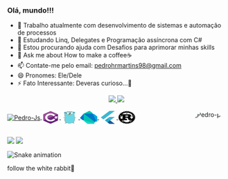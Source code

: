 ### Olá, mundo!!!


- 🔭 Trabalho atualmente com desenvolvimento de sistemas e automação de processos
- 🌱 Estudando Linq, Delegates e Programação assíncrona com C#
- 🤔 Estou procurando ajuda com Desafios para aprimorar minhas skills
- 💬 Ask me about How to make a coffee☕
- 📫 Contate-me pelo email: pedrohrmartins98@gmail.com
- 😄 Pronomes: Ele/Dele
- ⚡ Fato Interessante: Deveras curioso...👀

<div align="center">
  <a href="https://github.com/ProgPedrao">
  <img height="180em" src="https://github-readme-stats.vercel.app/api?username=ProgPedrao&show_icons=true&theme=github_dark&include_all_commits=true&count_private=true"/>
  <img height="180em" src="https://github-readme-stats.vercel.app/api/top-langs/?username=ProgPedrao&layout=compact&langs_count=7&theme=github_dark"/>
</div>
<div style="display: inline_block"><br>
  <img align="center" alt="Pedro-Js" height="30" width="40" src="https://cdn.jsdelivr.net/gh/devicons/devicon/icons/java/java-original.svg">
  <img align="center" alt="Pedro-Csharp" height="30" width="40" src="https://raw.githubusercontent.com/devicons/devicon/master/icons/csharp/csharp-original.svg">
  <img align="center" alt="Pedro-Csharp" height="30" width="40" src="https://raw.githubusercontent.com/devicons/devicon/master/icons/go/go-original.svg">
  <img align="center" alt="Pedro-Csharp" height="30" width="40" src="https://raw.githubusercontent.com/devicons/devicon/master/icons/dart/dart-original.svg">
  <img align="center" alt="Pedro-Csharp" height="30" width="40" src="https://raw.githubusercontent.com/devicons/devicon/master/icons/flutter/flutter-original.svg">
  <img align="center" alt="Pedro-Csharp" height="30" width="40" src="https://raw.githubusercontent.com/devicons/devicon/master/icons/rust/rust-plain.svg">
  <img align="right" alt="Pedro-pic" height="150" style="border-radius:50px;" src="https://imagensemoldes.com.br/wp-content/uploads/2021/04/Figura-Pascal-PNG.png?width=676&height=676">
</div>
  
  ##
 
<div> 
  <a href = "mailto:pedrohrmartins98@gmail.com"><img src="https://img.shields.io/badge/-Gmail-%23333?style=for-the-badge&logo=gmail&logoColor=white" target="_blank"></a>
  <a href="https://www.linkedin.com/in/pedro-henrique-ramos-martins-6634a21b5/" target="_blank"><img src="https://img.shields.io/badge/-LinkedIn-%230077B5?style=for-the-badge&logo=linkedin&logoColor=white" target="_blank"></a> 
 
  ![Snake animation](https://github.com/ProgPedrao/ProgPedrao/blob/output/github-contribution-grid-snake.svg)
 
  follow the white rabbit🐇
</div>
